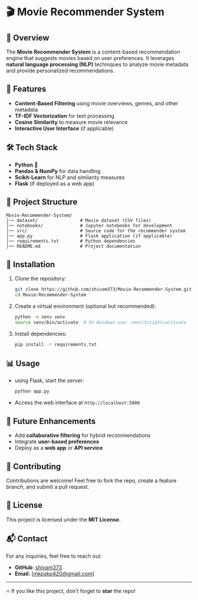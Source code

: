 # 🎬 Movie Recommender System

## 📌 Overview
The **Movie Recommender System** is a content-based recommendation engine that suggests movies based on user preferences. It leverages **natural language processing (NLP)** techniques to analyze movie metadata and provide personalized recommendations.

## 🚀 Features
- **Content-Based Filtering** using movie overviews, genres, and other metadata
- **TF-IDF Vectorization** for text processing
- **Cosine Similarity** to measure movie relevance
- **Interactive User Interface** (if applicable)

## 🛠️ Tech Stack
- **Python** 🐍
- **Pandas & NumPy** for data handling
- **Scikit-Learn** for NLP and similarity measures
- **Flask** (if deployed as a web app)

## 📂 Project Structure
```
Movie-Recommender-System/
│── dataset/                # Movie dataset (CSV files)
│── notebooks/              # Jupyter notebooks for development
│── src/                    # Source code for the recommender system
│── app.py                  # Flask application (if applicable)
│── requirements.txt        # Python dependencies
│── README.md               # Project documentation
```

## 🔧 Installation
1. Clone the repository:
   ```bash
   git clone https://github.com/shivam373/Movie-Recommender-System.git
   cd Movie-Recommender-System
   ```
2. Create a virtual environment (optional but recommended):
   ```bash
   python -m venv venv
   source venv/bin/activate  # On Windows use: venv\Scripts\activate
   ```
3. Install dependencies:
   ```bash
   pip install -r requirements.txt
   ```

## 📊 Usage
- using Flask, start the server:
  ```bash
  python app.py
  ```
- Access the web interface at `http://localhost:5000`

## 📌 Future Enhancements
- Add **collaborative filtering** for hybrid recommendations
- Integrate **user-based preferences**
- Deploy as a **web app** or **API service**

## 🤝 Contributing
Contributions are welcome! Feel free to fork the repo, create a feature branch, and submit a pull request.

## 📝 License
This project is licensed under the **MIT License**.

## 📬 Contact
For any inquiries, feel free to reach out:
- **GitHub**: [shivam373](https://github.com/shivam373)
- **Email**: [mkpskp420@gmail.com]

---
⭐ If you like this project, don't forget to **star** the repo!
